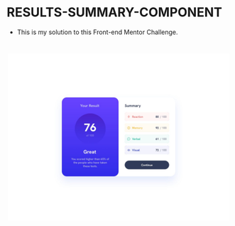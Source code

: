 # RESULTS-SUMMARY-COMPONENT

- This is my solution to this Front-end Mentor Challenge.

<img src="./images/preview.jpg" width="500" style="display: block; margin:40px auto;">